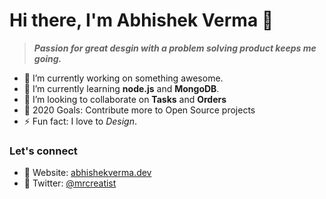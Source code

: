 # Hi there, I'm Abhishek Verma 👋

> **_Passion for great desgin with a problem solving product keeps me going._**

- 🔭 I’m currently working on something awesome.
- 🌱 I’m currently learning **node.js** and **MongoDB**.
- 👯 I’m looking to collaborate on **Tasks** and **Orders**
- 🥅️ 2020 Goals: Contribute more to Open Source projects
- ⚡ Fun fact: I love to _Design_.

### Let's connect
- :balloon: Website: [abhishekverma.dev](https://abhishekverma.dev)
- :magnet: Twitter: [@mrcreatist](https://www.twitter.com/mrcreatist)
